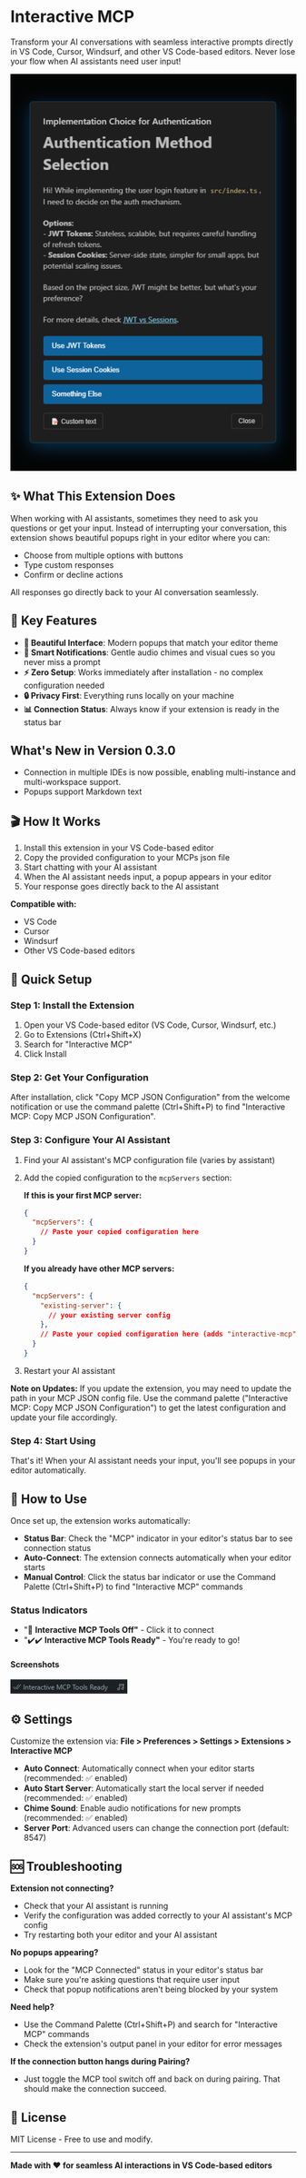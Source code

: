 # Interactive MCP

Transform your AI conversations with seamless interactive prompts directly in VS Code, Cursor, Windsurf, and other VS Code-based editors. Never lose your flow when AI assistants need user input!

![Example Interactive Popup](assets/popup-example.png)

## ✨ What This Extension Does

When working with AI assistants, sometimes they need to ask you questions or get your input. Instead of interrupting your conversation, this extension shows beautiful popups right in your editor where you can:

- Choose from multiple options with buttons
- Type custom responses
- Confirm or decline actions

All responses go directly back to your AI conversation seamlessly.

## 🎯 Key Features

- **🎨 Beautiful Interface**: Modern popups that match your editor theme
- **🔔 Smart Notifications**: Gentle audio chimes and visual cues so you never miss a prompt
- **⚡ Zero Setup**: Works immediately after installation - no complex configuration needed
- **🔒 Privacy First**: Everything runs locally on your machine
- **📊 Connection Status**: Always know if your extension is ready in the status bar

## What's New in Version 0.3.0

- Connection in multiple IDEs is now possible, enabling multi-instance and multi-workspace support.
- Popups support Markdown text

## 🎬 How It Works

1. Install this extension in your VS Code-based editor
2. Copy the provided configuration to your MCPs json file
3. Start chatting with your AI assistant
4. When the AI assistant needs input, a popup appears in your editor
5. Your response goes directly back to the AI assistant

**Compatible with:**
- VS Code
- Cursor  
- Windsurf
- Other VS Code-based editors

## 🚀 Quick Setup

### Step 1: Install the Extension

1. Open your VS Code-based editor (VS Code, Cursor, Windsurf, etc.)
2. Go to Extensions (Ctrl+Shift+X)
3. Search for "Interactive MCP"
4. Click Install

### Step 2: Get Your Configuration

After installation, click "Copy MCP JSON Configuration" from the welcome notification or use the command palette (Ctrl+Shift+P) to find "Interactive MCP: Copy MCP JSON Configuration".

### Step 3: Configure Your AI Assistant

1. Find your AI assistant's MCP configuration file (varies by assistant)

2. Add the copied configuration to the `mcpServers` section:
   
   **If this is your first MCP server:**
   ```json
   {
     "mcpServers": {
       // Paste your copied configuration here
     }
   }
   ```
   
   **If you already have other MCP servers:**
   ```json
   {
     "mcpServers": {
       "existing-server": {
         // your existing server config
       },
       // Paste your copied configuration here (adds "interactive-mcp" entry)
     }
   }
   ```

3. Restart your AI assistant

**Note on Updates:** If you update the extension, you may need to update the path in your MCP JSON config file. Use the command palette ("Interactive MCP: Copy MCP JSON Configuration") to get the latest configuration and update your file accordingly.

### Step 4: Start Using

That's it! When your AI assistant needs your input, you'll see popups in your editor automatically.

## 🎯 How to Use

Once set up, the extension works automatically:

- **Status Bar**: Check the "MCP" indicator in your editor's status bar to see connection status
- **Auto-Connect**: The extension connects automatically when your editor starts
- **Manual Control**: Click the status bar indicator or use the Command Palette (Ctrl+Shift+P) to find "Interactive MCP" commands

### Status Indicators
   - "🚫 **Interactive MCP Tools Off"** - Click it to connect
   - "✔️✔️ **Interactive MCP Tools Ready"** - You're ready to go!

#### Screenshots

![Interactive MCP status bar showing the ready state with connection indicator and chime button](assets/extension-buttons.png)

## ⚙️ Settings

Customize the extension via: **File > Preferences > Settings > Extensions > Interactive MCP**

- **Auto Connect**: Automatically connect when your editor starts (recommended: ✅ enabled)
- **Auto Start Server**: Automatically start the local server if needed (recommended: ✅ enabled)  
- **Chime Sound**: Enable audio notifications for new prompts (recommended: ✅ enabled)
- **Server Port**: Advanced users can change the connection port (default: 8547)

## 🆘 Troubleshooting

**Extension not connecting?**
- Check that your AI assistant is running
- Verify the configuration was added correctly to your AI assistant's MCP config
- Try restarting both your editor and your AI assistant

**No popups appearing?**
- Look for the "MCP Connected" status in your editor's status bar
- Make sure you're asking questions that require user input
- Check that popup notifications aren't being blocked by your system

**Need help?**
- Use the Command Palette (Ctrl+Shift+P) and search for "Interactive MCP" commands
- Check the extension's output panel in your editor for error messages

**If the connection button hangs during Pairing?**
- Just toggle the MCP tool switch off and back on during pairing. That should make the connection succeed.

## 📄 License

MIT License - Free to use and modify.

---

**Made with ❤️ for seamless AI interactions in VS Code-based editors** 
